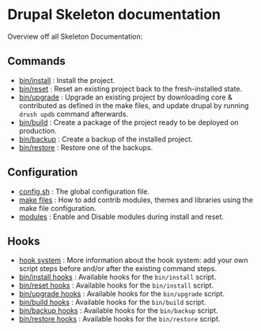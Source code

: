 # Drupal Skeleton documentation

Overview off all Skeleton Documentation:

## Commands
- [bin/install](command-install.md) : Install the project.
- [bin/reset](command-reset.md) : Reset an existing project back to the 
  fresh-installed state.
- [bin/upgrade](command-upgrade.md) : Upgrade an existing project by downloading
  core & contributed as defined in the make files, and update drupal by running 
  `drush updb` command afterwards.
- [bin/build](command-build.md) : Create a package of the project ready to be 
  deployed on production.
- [bin/backup](command-backup.md) : Create a backup of the installed project.
- [bin/restore](command-restore.md) : Restore one of the backups.

  
## Configuration
- [config.sh](config-config.md) : The global configuration file.
- [make files](config-make.md) : How to add contrib modules, themes and 
  libraries using the make file configuration.
- [modules](config-modules.md) : Enable and Disable modules during install and
  reset.


## Hooks
- [hook system](hooks.md) : More information about the hook system: add
  your own script steps before and/or after the existing command steps.
- [bin/install hooks](hooks-install.md) : Available hooks for the `bin/install` 
  script.
- [bin/reset hooks](hooks-reset.md) : Available hooks for the `bin/install` 
  script.
- [bin/upgrade hooks](hooks-upgrade.md) : Available hooks for the `bin/upgrade` 
  script.
- [bin/build hooks](hooks-build.md) : Available hooks for the `bin/build` 
  script.
- [bin/backup hooks](hooks-backup.md) : Available hooks for the `bin/backup`
  script.
- [bin/restore hooks](hooks-restore.md) : Available hooks for the `bin/restore`
  script.
